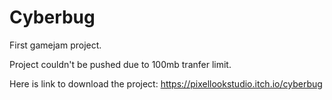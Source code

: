 # Cyberbug
First gamejam project.

Project couldn't be pushed due to 100mb tranfer limit.

Here is link to download the project: https://pixellookstudio.itch.io/cyberbug
